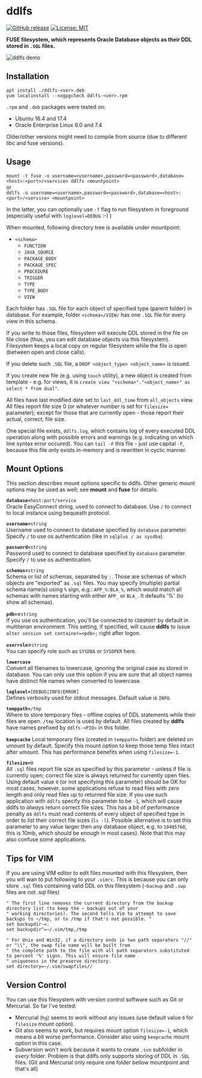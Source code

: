 # ddlfs
[![GitHub release](https://img.shields.io/github/release/usrecnik/ddlfs.svg)](https://github.com/usrecnik/ddlfs/releases)
[![License: MIT](https://img.shields.io/badge/license-MIT-blue.svg)](https://github.com/usrecnik/ddlfs/blob/master/LICENSE)

**FUSE filesystem, which represents Oracle Database objects as their DDL stored in `.SQL` files.**

![ddlfs demo](https://raw.githubusercontent.com/usrecnik/ddlfs/master/docs/ddlfs-demo.gif)

Installation
------------
`apt install ./ddlfs-<ver>.deb`  
`yum localinstall --nogpgcheck ddlfs-<ver>.rpm`

`.rpm` and `.deb` packages were tested on:

* Ubuntu 16.4 and 17.4
* Oracle Enterprise Linux 6.0 and 7.4

Older/other versions might need to compile from source (due to different libc and fuse versions).


Usage
-----
`mount -t fuse -o username=<username>,password=<password>,database=<host>:<port>/<service> ddlfs <mountpoint>`  
or  
`ddlfs -o username=<username>,password=<password>,database=<host>:<port>/<service> <mountpoint>`

In the latter, you can optionally use `-f` flag to run filesystem in foreground (especially useful with `loglevel=DEBUG` :-) )

When mounted, following directory tree is available under mountpoint:
 
* `<schema>`
  * `FUNCTION`
  * `JAVA_SOURCE`
  * `PACKAGE_BODY`
  * `PACKAGE_SPEC`
  * `PROCEDURE`
  * `TRIGGER`
  * `TYPE`
  * `TYPE_BODY`
  * `VIEW`

Each folder has `.SQL` file for each object of specified type (parent folder) in database. For example, folder `<schema>/VIEW/`
has one `.SQL` file for every view in this schema.

If you write to those files, filesystem will execute DDL stored in the file on file close (thus, you can edit database objects
via this filesystem). Filesystem keeps a local copy on regular filesystem while the file is open (between open and close calls).

If you delete such `.SQL` file, a `DROP <object_type> <object_name>` is issued.

If you create new file (e.g. using `touch` utility), a new object is created from template - e.g. for views, it is 
`create view "<schema>"."<object_name>" as select * from dual"`.

All files have last modified date set to `last_ddl_time` from `all_objects` view. All files report file size 0 (or whatever
number is set for `filesize=` parameter); except for those that are currently open - those report their actual, correct, file size. 

One special file exists, `ddlfs.log`, which contains log of every executed DDL operation along with possible errors and 
warnings (e.g. indicating on which line syntax error occured). You can `tail -F` this file - just use capital `-F`, because this file 
only exists in-memory and is rewritten in cyclic manner.


Mount Options
-------------

This section describes mount options specific to
ddlfs. Other generic mount options may be used as well; see **mount** and **fuse** for details.


**`database=`**`host:port/service`  
Oracle EasyConnect string, used to connect to database. Use `/` to connect to local instance using bequeath protocol.

**`username=`**`string`  
Username used to connect to database specified by `database` parameter.
Specify `/` to use os authentication (like in `sqlplus / as sysdba`).

**`password=`**`string`  
Password used to connect to database specified by `database` parameter.
Specify `/` to use os authentication.

**`schemas=`**`string`  
Schema or list of schemas, separated by `:`. Those are schemas of which objects are "exported" as `.sql` files. You may specify (multiple) partial schema name(s) using `%`
sign, e.g.: `APP_%:BLA_%`, which would match all schemas with names starting with either `APP_` or `BLA_`. It defaults '%' (to show all schemas).

**`pdb=`=**`string`  
If you use os authentication, you'll be connected to `CDB$ROOT` by default in multitenan environment. This setting, if specified, 
will cause **ddlfs** to issue `alter session set container=<pdb>;` right after logon.

**`userrole`=**`string`  
You can specify role such as `SYSDBA` or `SYSOPER` here. 

**`lowercase`**  
Convert all filenames to lowercase, ignoring the original case as stored in database. You can only use this option if you are sure that all object names have distinct file names when converted to lowercase.

**`loglevel=`**`[DEBUG|INFO|ERROR]`  
Defines verbosity used for stdout messages. Default value is `INFO`.

**`temppath=`**`/tmp`  
Where to store temporary files - offline copies of DDL statements while their files are open. 
`/tmp` location is used by default. All files created by **ddlfs** have names prefixed by `ddlfs-<PID>` in this folder.

**`keepcache`**
Local temporary files (created in `temppath=` folder) are deleted on umount by default. Specify this mount option to 
keep those temp files intact after umount. This has performance benefits when using `filesize=-1`. 

**`filesize=`**`0`  
All `.sql` files report file size as specified by this parameter - unless if file is currently open; correct file size 
is always returned for currently open files. Using default value `0` (or not specifying this parameter) should be OK for 
most cases, however, some applications refuse to read files with zero length and only read files up to returned file size. 
If you use such application with `ddlfs` specify this parameter to be `-1`, which will cause ddlfs to *always* return correct file sizes. This 
has a bit of performance penalty as `ddlfs` must read contents of every object of specified type in order to list their correct file sizes (`ls -l`).
Possible alternative is to set this parameter to any value larger then any database object, e.g. to `10485760`, this is 10mb, which should be 
enough in most cases). Note that this may also confuse some applications.

Tips for VIM
------------
If you are using VIM editor to edit files mounted with this filesystem, then you will wan to put following to your `.vimrc`.
This is because you can only store `.sql` files containing valid DDL on this filesystem (`~backup` and `.swp` files are not .sql files)

```
" The first line removes the current directory from the backup directory list (to keep the ~ backups out of your
" working directories). The second tells Vim to attempt to save backups to ~/tmp, or to /tmp if that's not possible. "
set backupdir-=.
set backupdir^=~/.vim/tmp,/tmp
```

```
" For Unix and Win32, if a directory ends in two path separators "//" or "\\", the swap file name will be built from
" the complete path to the file with all path separators substituted to percent '%' signs. This will ensure file name
" uniqueness in the preserve directory.
set directory=~/.vim/swapfiles//
```

Version Control
---------------
You can use this filesystem with version control software such as Git or Mercurial. So far I've tested:

* Mercurial (`hg`) seems to work without any issues (use default value `0` for `filesize` mount option).
* Git also seems to work, but requires mount option `filesize=-1`, which means a bit worse performance. Consider also using `keepcache` mount option in this case.
* Subversion won't work because it wants to create `.svn` subfolder in *every* folder. Problem is that ddlfs only 
supports storing of DDL in `.SQL` files. (Git and Mercurial only require one folder bellow mountpoint and that's all)



